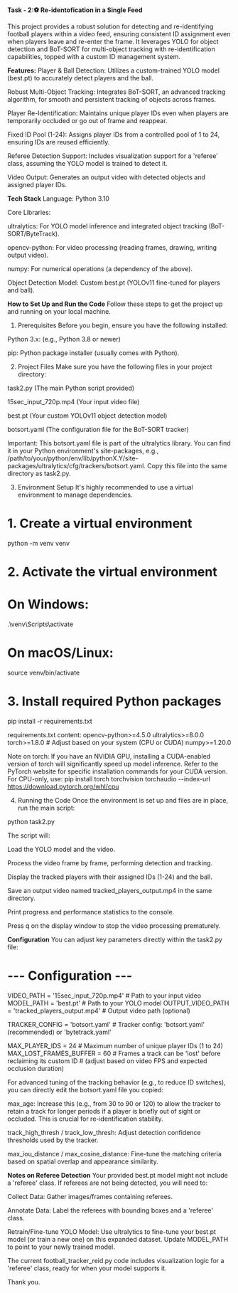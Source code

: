 **Task - 2:⚽ Re-identofication in a Single Feed**

This project provides a robust solution for detecting and re-identifying football players within a video feed, ensuring consistent ID assignment even when players leave and re-enter the frame. It leverages YOLO for object detection and BoT-SORT for multi-object tracking with re-identification capabilities, topped with a custom ID management system.

**Features:**
Player & Ball Detection: Utilizes a custom-trained YOLO model (best.pt) to accurately detect players and the ball.

Robust Multi-Object Tracking: Integrates BoT-SORT, an advanced tracking algorithm, for smooth and persistent tracking of objects across frames.

Player Re-Identification: Maintains unique player IDs even when players are temporarily occluded or go out of frame and reappear.

Fixed ID Pool (1-24): Assigns player IDs from a controlled pool of 1 to 24, ensuring IDs are reused efficiently.

Referee Detection Support: Includes visualization support for a 'referee' class, assuming the YOLO model is trained to detect it.

Video Output: Generates an output video with detected objects and assigned player IDs.

**Tech Stack**
Language: Python 3.10

Core Libraries:

ultralytics: For YOLO model inference and integrated object tracking (BoT-SORT/ByteTrack).

opencv-python: For video processing (reading frames, drawing, writing output video).

numpy: For numerical operations (a dependency of the above).

Object Detection Model: Custom best.pt (YOLOv11 fine-tuned for players and ball).

**How to Set Up and Run the Code**
Follow these steps to get the project up and running on your local machine.

1. Prerequisites
Before you begin, ensure you have the following installed:

Python 3.x: (e.g., Python 3.8 or newer)

pip: Python package installer (usually comes with Python).

2. Project Files
Make sure you have the following files in your project directory:

task2.py (The main Python script provided)

15sec_input_720p.mp4 (Your input video file)

best.pt (Your custom YOLOv11 object detection model)

botsort.yaml (The configuration file for the BoT-SORT tracker)

Important: This botsort.yaml file is part of the ultralytics library. You can find it in your Python environment's site-packages, e.g., /path/to/your/python/env/lib/pythonX.Y/site-packages/ultralytics/cfg/trackers/botsort.yaml. Copy this file into the same directory as task2.py.

3. Environment Setup
It's highly recommended to use a virtual environment to manage dependencies.

# 1. Create a virtual environment
python -m venv venv

# 2. Activate the virtual environment
# On Windows:
.\venv\Scripts\activate
# On macOS/Linux:
source venv/bin/activate

# 3. Install required Python packages
pip install -r requirements.txt

requirements.txt content:
opencv-python>=4.5.0
ultralytics>=8.0.0
torch>=1.8.0 # Adjust based on your system (CPU or CUDA)
numpy>=1.20.0

Note on torch: If you have an NVIDIA GPU, installing a CUDA-enabled version of torch will significantly speed up model inference. Refer to the PyTorch website for specific installation commands for your CUDA version. For CPU-only, use:
pip install torch torchvision torchaudio --index-url https://download.pytorch.org/whl/cpu

4. Running the Code
Once the environment is set up and files are in place, run the main script:

python task2.py

The script will:

Load the YOLO model and the video.

Process the video frame by frame, performing detection and tracking.

Display the tracked players with their assigned IDs (1-24) and the ball.

Save an output video named tracked_players_output.mp4 in the same directory.

Print progress and performance statistics to the console.

Press q on the display window to stop the video processing prematurely.

**Configuration**
You can adjust key parameters directly within the task2.py file:

# --- Configuration ---
VIDEO_PATH = '15sec_input_720p.mp4'  # Path to your input video
MODEL_PATH = 'best.pt'               # Path to your YOLO model
OUTPUT_VIDEO_PATH = 'tracked_players_output.mp4' # Output video path (optional)

TRACKER_CONFIG = 'botsort.yaml'      # Tracker config: 'botsort.yaml' (recommended) or 'bytetrack.yaml'

MAX_PLAYER_IDS = 24                  # Maximum number of unique player IDs (1 to 24)
MAX_LOST_FRAMES_BUFFER = 60          # Frames a track can be 'lost' before reclaiming its custom ID
                                     # (adjust based on video FPS and expected occlusion duration)

For advanced tuning of the tracking behavior (e.g., to reduce ID switches), you can directly edit the botsort.yaml file you copied:

max_age: Increase this (e.g., from 30 to 90 or 120) to allow the tracker to retain a track for longer periods if a player is briefly out of sight or occluded. This is crucial for re-identification stability.

track_high_thresh / track_low_thresh: Adjust detection confidence thresholds used by the tracker.

max_iou_distance / max_cosine_distance: Fine-tune the matching criteria based on spatial overlap and appearance similarity.

**Notes on Referee Detection**
Your provided best.pt model might not include a 'referee' class. If referees are not being detected, you will need to:

Collect Data: Gather images/frames containing referees.

Annotate Data: Label the referees with bounding boxes and a 'referee' class.

Retrain/Fine-tune YOLO Model: Use ultralytics to fine-tune your best.pt model (or train a new one) on this expanded dataset. Update MODEL_PATH to point to your newly trained model.

The current football_tracker_reid.py code includes visualization logic for a 'referee' class, ready for when your model supports it.

Thank you.